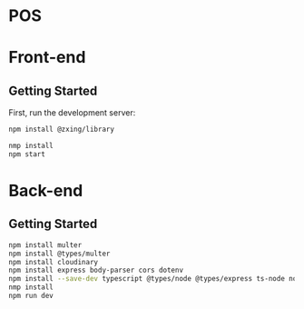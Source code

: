 # POS
# Front-end
## Getting Started

First, run the development server:

```bash
npm install @zxing/library

nmp install
npm start
```
# Back-end
## Getting Started

```bash
npm install multer
npm install @types/multer
npm install cloudinary
npm install express body-parser cors dotenv
npm install --save-dev typescript @types/node @types/express ts-node nodemon
nmp install
npm run dev
```
